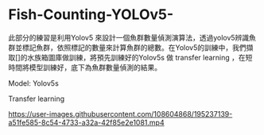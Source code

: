# Fish-Counting-YOLOv5-

此部分的練習是利用Yolov5 來設計一個魚群數量偵測演算法，透過yolov5辨識魚群並標記魚群，依照標記的數量來計算魚群的總數。在Yolov5的訓練中，我們擷取[]的水族箱圖庫做訓練，將預先訓練好的Yolov5s 做 transfer learning ，在短時間將模型訓練好，底下為魚群數量偵測的結果。

Model: Yolov5s

Transfer learning

https://user-images.githubusercontent.com/108604868/195237139-a51fe585-8c54-4733-a32a-42f85e2e1081.mp4

